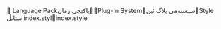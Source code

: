       Language Pack   پاکێجی زمان   Plug-In System   سیستەمی پلاگ ئین   Style
   ستایڵ
   index.styl   index.style